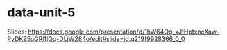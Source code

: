 # data-unit-5


Slides:
https://docs.google.com/presentation/d/1hW64Qg_xJtHptxncXaw-PyDKZ5uGRl1IQq-DLjW284o/edit#slide=id.g219f9928366_0_0
